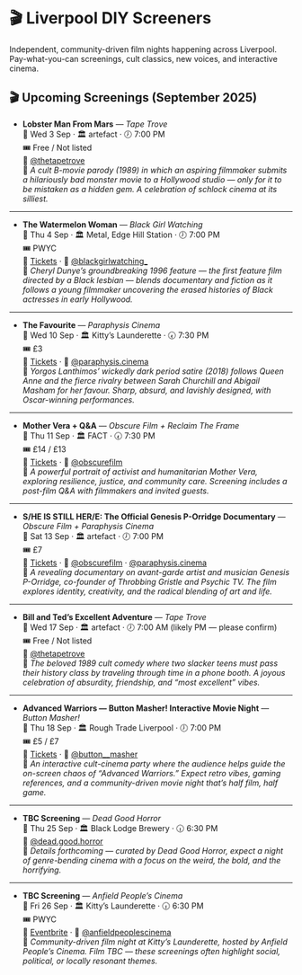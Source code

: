 # 🎬 Liverpool DIY Screeners
Independent, community-driven film nights happening across Liverpool.  
Pay-what-you-can screenings, cult classics, new voices, and interactive cinema.



## 🎬 Upcoming Screenings (September 2025)

- **Lobster Man From Mars** — *Tape Trove*  
  📅 Wed 3 Sep · 🏛️ artefact · 🕖 7:00 PM  
  🎟️ Free / Not listed  
  📸 [@thetapetrove](https://www.instagram.com/thetapetrove/)  
  📝 *A cult B-movie parody (1989) in which an aspiring filmmaker submits a hilariously bad monster movie to a Hollywood studio — only for it to be mistaken as a hidden gem. A celebration of schlock cinema at its silliest.*  

---

- **The Watermelon Woman** — *Black Girl Watching*  
  📅 Thu 4 Sep · 🏛️ Metal, Edge Hill Station · 🕖 7:00 PM  
  🎟️ PWYC  
  🔗 [Tickets](https://www.ticketsource.co.uk/blackgirlwatching) · 📸 [@blackgirlwatching_](https://www.instagram.com/blackgirlwatching_)  
  📝 *Cheryl Dunye’s groundbreaking 1996 feature — the first feature film directed by a Black lesbian — blends documentary and fiction as it follows a young filmmaker uncovering the erased histories of Black actresses in early Hollywood.*  

---

- **The Favourite** — *Paraphysis Cinema*  
  📅 Wed 10 Sep · 🏛️ Kitty’s Launderette · 🕢 7:30 PM  
  🎟️ £3  
  🔗 [Tickets](https://www.ticketsource.co.uk/booking/select/jrzazxqplrkj) · 📸 [@paraphysis.cinema](https://www.instagram.com/paraphysis.cinema/)  
  📝 *Yorgos Lanthimos’ wickedly dark period satire (2018) follows Queen Anne and the fierce rivalry between Sarah Churchill and Abigail Masham for her favour. Sharp, absurd, and lavishly designed, with Oscar-winning performances.*  

---

- **Mother Vera + Q&A** — *Obscure Film + Reclaim The Frame*  
  📅 Thu 11 Sep · 🏛️ FACT · 🕢 7:30 PM  
  🎟️ £14 / £13  
  🔗 [Tickets](https://web.picturehouses.com/order/showtimes/013-61145/tickets) · 📸 [@obscurefilm](https://www.instagram.com/obscurefilm/)  
  📝 *A powerful portrait of activist and humanitarian Mother Vera, exploring resilience, justice, and community care. Screening includes a post-film Q&A with filmmakers and invited guests.*  

---

- **S/HE IS STILL HER/E: The Official Genesis P-Orridge Documentary** — *Obscure Film + Paraphysis Cinema*  
  📅 Sat 13 Sep · 🏛️ artefact · 🕖 7:00 PM  
  🎟️ £7  
  🔗 [Tickets](https://www.ticketsource.co.uk/paraphysis-cinema/s-he-is-still-her-e-genesis-p-orridge/e-mqpdqo) · 📸 [@obscurefilm](https://www.instagram.com/obscurefilm/) · [@paraphysis.cinema](https://www.instagram.com/paraphysis.cinema/)  
  📝 *A revealing documentary on avant-garde artist and musician Genesis P-Orridge, co-founder of Throbbing Gristle and Psychic TV. The film explores identity, creativity, and the radical blending of art and life.*  

---

- **Bill and Ted’s Excellent Adventure** — *Tape Trove*  
  📅 Wed 17 Sep · 🏛️ artefact · 🕖 7:00 AM (likely PM — please confirm)  
  🎟️ Free / Not listed  
  📸 [@thetapetrove](https://www.instagram.com/thetapetrove/)  
  📝 *The beloved 1989 cult comedy where two slacker teens must pass their history class by traveling through time in a phone booth. A joyous celebration of absurdity, friendship, and “most excellent” vibes.*  

---

- **Advanced Warriors — Button Masher! Interactive Movie Night** — *Button Masher!*  
  📅 Thu 18 Sep · 🏛️ Rough Trade Liverpool · 🕖 7:00 PM  
  🎟️ £5 / £7  
  🔗 [Tickets](https://dice.fm/event/mxrk6w-button-masher-interactive-movie-night-18th-sep-rough-trade-liverpool-liverpool-tickets) · 📸 [@button__masher](https://www.instagram.com/button__masher)  
  📝 *An interactive cult-cinema party where the audience helps guide the on-screen chaos of “Advanced Warriors.” Expect retro vibes, gaming references, and a community-driven movie night that’s half film, half game.*  

---

- **TBC Screening** — *Dead Good Horror*  
  📅 Thu 25 Sep · 🏛️ Black Lodge Brewery · 🕡 6:30 PM  
  📸 [@dead.good.horror](https://www.instagram.com/dead.good.horror)  
  📝 *Details forthcoming — curated by Dead Good Horror, expect a night of genre-bending cinema with a focus on the weird, the bold, and the horrifying.*  

---

- **TBC Screening** — *Anfield People’s Cinema*  
  📅 Fri 26 Sep · 🏛️ Kitty’s Launderette · 🕡 6:30 PM  
  🎟️ PWYC  
  🔗 [Eventbrite](https://www.eventbrite.com/e/anfield-peoples-cinema-september-screening-tickets-1296770217629?aff=oddtdtcreator) · 📸 [@anfieldpeoplescinema](https://www.instagram.com/anfieldpeoplescinema/)  
  📝 *Community-driven film night at Kitty’s Launderette, hosted by Anfield People’s Cinema. Film TBC — these screenings often highlight social, political, or locally resonant themes.*  
